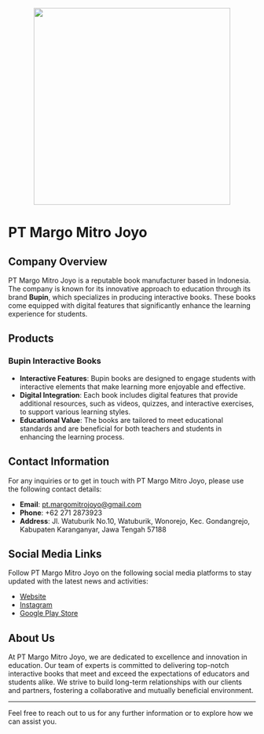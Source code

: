 <p align="center"><a href="#" target="_blank"><img src="https://is3.cloudhost.id/mmj/artwork/logo.png" width="400"></a></p>

# PT Margo Mitro Joyo

## Company Overview
PT Margo Mitro Joyo is a reputable book manufacturer based in Indonesia. The company is known for its innovative approach to education through its brand **Bupin**, which specializes in producing interactive books. These books come equipped with digital features that significantly enhance the learning experience for students.

## Products
### Bupin Interactive Books
- **Interactive Features**: Bupin books are designed to engage students with interactive elements that make learning more enjoyable and effective.
- **Digital Integration**: Each book includes digital features that provide additional resources, such as videos, quizzes, and interactive exercises, to support various learning styles.
- **Educational Value**: The books are tailored to meet educational standards and are beneficial for both teachers and students in enhancing the learning process.

## Contact Information
For any inquiries or to get in touch with PT Margo Mitro Joyo, please use the following contact details:
- **Email**: pt.margomitrojoyo@gmail.com
- **Phone**: +62 271 2873923
- **Address**: Jl. Watuburik No.10, Watuburik, Wonorejo, Kec. Gondangrejo, Kabupaten Karanganyar, Jawa Tengah 57188

## Social Media Links
Follow PT Margo Mitro Joyo on the following social media platforms to stay updated with the latest news and activities:
- [Website](https://www.mmj.co.id/)
- [Instagram](https://www.instagram.com/pt.margomitrojoyo/)
- [Google Play Store](https://play.google.com/store/apps/dev?id=6920451781800592415&hl=en_US)

## About Us
At PT Margo Mitro Joyo, we are dedicated to excellence and innovation in education. Our team of experts is committed to delivering top-notch interactive books that meet and exceed the expectations of educators and students alike. We strive to build long-term relationships with our clients and partners, fostering a collaborative and mutually beneficial environment.

---

Feel free to reach out to us for any further information or to explore how we can assist you.

